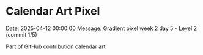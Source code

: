 # Calendar Art Pixel

Date: 2025-04-12 00:00:00
Message: Gradient pixel week 2 day 5 - Level 2 (commit 1/5)

Part of GitHub contribution calendar art
